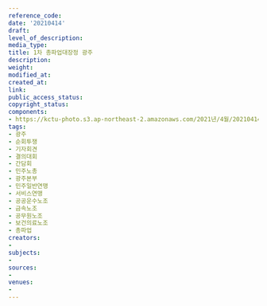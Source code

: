 ```yaml
---
reference_code: 
date: '20210414'
draft: 
level_of_description: 
media_type: 
title: 1차 총파업대장정 광주
description: 
weight: 
modified_at: 
created_at: 
link: 
public_access_status: 
copyright_status: 
components:
- https://kctu-photo.s3.ap-northeast-2.amazonaws.com/2021년/4월/20210414-1차+총파업대장정+광주_광주_순회투쟁_기자회견_결의대회_간담회_민주노총_광주본부_민주일반연맹_서비스연맹_공공운수노조_금속노조_공무원노조_보건의료노조_총파업/_1DX0512.jpg
tags:
- 광주
- 순회투쟁
- 기자회견
- 결의대회
- 간담회
- 민주노총
- 광주본부
- 민주일반연맹
- 서비스연맹
- 공공운수노조
- 금속노조
- 공무원노조
- 보건의료노조
- 총파업
creators:
- 
subjects:
- 
sources:
- 
venues:
- 
---
```

